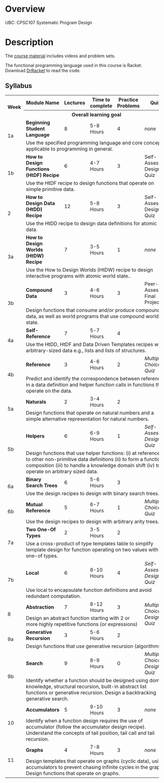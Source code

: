 # Overview
UBC: CPSC107 Systematic Program Design

# Description 
The [course material](https://edge.edx.org/courses/course-v1:UBC+CPSC107-201+2020W2/) includes videos and problem sets.


The functional programming language used in this course is Racket. Download [DrRacket](https://racket-lang.org/) to read the code.

## Syllabus 
<table>
  <tr>
    <th rowspan="2">Week</th>
    <th width=25%>Module Name</th>
    <th>Lectures</th>  
    <th>Time to complete</th>  
    <th>Practice Problems</th>  
    <th width=14%>Quiz</th>
  </tr>
  <tr>
  <th colspan="5">Overall learning goal</th> 
  </tr>

  <tr>
    <td rowspan="2">1a</td>
    <td><strong>Beginning Student Language</strong></td>
    <td>8</td>
    <td>5-8 Hours</td>
    <td>4</td>
    <td><i>none</i></td>
  </tr>
  
  <tr>  
  <td colspan="5">Use the specified programming language and core concepts applicable to programming in general.</td>
  </tr>


  <tr>
    <td rowspan="2">1b</td>
    <td><strong>How to Design Functions (HtDF) Recipe</strong></td>
    <td>6</td>
    <td>4-7 Hours</td>
    <td>3</td>
    <td>Self-Assessed Design Quiz</td>
  </tr>
  
  <tr>
  <td colspan="5">Use the HtDF recipe to design functions that operate on simple primitive data.</td>
  </tr>
    

  <tr>
    <td rowspan="2">2</td>
    <td><strong>How to Design Data (HtDD) Recipe</strong></td>
    <td>12</td>
    <td>5-8 Hours</td>
    <td>3</td>
    <td>Self-Assessed Design Quiz</td>
  </tr>
  
  <tr>	
  <td colspan="5">Use the HtDD recipe to design data definitions for atomic data.</td>
    
 
  <tr>
    <td rowspan="2">3a</td>
    <td><strong>How to Design Worlds (HtDW) Recipe</strong></td>
    <td>7</td>
    <td>3-5 Hours</td>
    <td>1</td>
    <td><i>none</i></td>
  </tr>
  
  <tr>		
  <td colspan="5">Use the How to Design Worlds (HtDW) recipe to design interactive programs with atomic world state..</td>
  </tr>
  
  <tr>
    <td rowspan="2">3b</td>
    <td><strong>Compound Data</strong></td>
    <td>3</td>
    <td>4-6 Hours</td>
    <td>3</td>
    <td>Peer-Assessed Final Project</td>
  </tr>
  
  <tr>		
  <td colspan="5">Design functions that consume and/or produce compound data, as well as world programs that use compound world state.</td>
  </tr>

  <tr>
  <td rowspan="2">4a</td>
  <td><strong>Self-Reference</strong></td>
  <td>7</td>
  <td>5-7 Hours</td>
  <td>4</td>
  <td><i></i></td>
</tr>

<tr>
  <td colspan="5">Use the HtDD, HtDF and Data Driven Templates recipes with arbitrary-sized data e.g., lists and lists of structures.</td>
</tr>


<tr>
  <td rowspan="2">4b</td>
  <td><strong>Reference</strong></td>
  <td>3</td>
  <td>4-6 Hours</td>
  <td>2</td>
  <td><i>Multiple Choice Quiz</i></td>
</tr>

<tr>
 <td colspan="5">Predict and identify the correspondence between references in a data definition and helper function calls in functions that operate on the data.</td>
</tr>


<tr>
  <td rowspan="2">5a</td>
  <td><strong>Naturals</strong></td>
  <td>2</td>
  <td>3-4 Hours</td>
  <td>2</td>
  <td><i></i></td>
</tr>

<tr>
  <td colspan="5">Design functions that operate on natural numbers and a simple alternative representation for natural numbers.</td>
</tr>


<tr>
  <td rowspan="2">5b</td>
  <td><strong>Helpers</strong></td>
  <td>6</td>
  <td>6-9 Hours</td>
  <td>1</td>
  <td><i>Self-Assessed Design Quiz</i></td>
</tr>

<tr>
  <td colspan="5">
    Design functions that use helper functions:
    (i) at references to other non-primitive data definitions 
    (ii) to form a function composition
    (iii) to handle a knowledge domain shift
    (iv) to operate on arbitrary sized data.
  </td>
</tr>


<tr>
  <td rowspan="2">6a</td>
  <td><strong>Binary Search Trees</strong></td>
  <td>6</td>
  <td>5-6 Hours</td>
  <td>3</td>
  <td><i></i></td>
</tr>

<tr>
  <td colspan="5">Use the design recipes to design with binary search trees.</td>
</tr>


<tr>
  <td rowspan="2">6b</td>
  <td><strong>Mutual Reference</strong></td>
  <td>5</td>
  <td>6-7 Hours</td>
  <td>1</td>
  <td><i>Multiple Choice Quiz</i></td>
</tr>
<tr>
  <td colspan="5">Use the design recipes to design with arbitrary arity trees.</td>
</tr>

<tr>
  <td rowspan="2">7a</td>
  <td><strong>Two One-Of Types</strong></td>
  <td>2</td>
  <td>3-5 Hours</td>
  <td>2</td>
  <td><i></i></td>
</tr>

<tr>
  <td colspan="5">Use a cross-product of type templates table to simplify template design for function operating on two values with one-of types.</td>
</tr>


<tr>
  <td rowspan="2">7b</td>
  <td><strong>Local</strong></td>
  <td>6</td>
  <td>8-10 Hours</td>
  <td>4</td>
  <td><i>Self-Assessd Design Quiz</i></td>
</tr>

<tr>
  <td colspan="5">Use local to encapsulate function definitions and avoid redundant computation.</td>
</tr>


<tr>
  <td rowspan="2">8</td>
  <td><strong>Abstraction</strong></td>
  <td>7</td>
  <td>8-12 Hours</td>
  <td>3</td>
  <td rowspan ="2"><i>Multiple Choice Design Quiz</i></td>
</tr>

<tr>
  <td colspan="4">Design an abstract function starting with 2 or more highly repetitive functions (or expressions)</td>
</tr>


<tr>
  <td rowspan="2">9a</td>
  <td><strong>Generative Recursion</strong></td>
  <td>3</td>
  <td>5-6 Hours</td>
  <td>2</td>
  <td><i></i></td>
</tr>

<tr>
  <td colspan="5">Design functions that use generative recursion (algorithms).</td>
</tr>


<tr>
  <td rowspan="2">9b</td>
  <td><strong>Search</strong></td>
  <td>9</td>
  <td>8-9 Hours</td>
  <td>0</td>
  <td><i>Multiple Choice Design Quiz</i></td>
</tr>

<tr>
  <td colspan="5">Identify whether a function should be designed using domain knowledge, structural recursion, built-in abstract list functions or generative recursion.
    Design a backtracking generative search.</td>
</tr>


<tr>
  <td rowspan="2">10</td>
  <td><strong>Accumulators</strong></td>
  <td>5</td>
  <td>9-10 Hours</td>
  <td>3</td>
  <td><i>none</i></td>
</tr>
<tr>
  <td colspan="5">Identify when a function design requires the use of accumulator (follow the accumulator design recipe).
    Understand the concepts of tail position, tail call and tail recursion.</td>
</tr>
<tr>
  <td rowspan="2">11</td>
  <td><strong>Graphs</strong></td>
  <td>4</td>
  <td>7-8 Hours</td>
  <td>3</td>
  <td><i>none</i></td>
</tr>
<tr>
  <td colspan="5">Design templates that operate on graphs (cyclic data), using accumulators to prevent chasing infinite cycles in the graph. 
    Design functions that operate on graphs.</td>
</tr>

</table>

